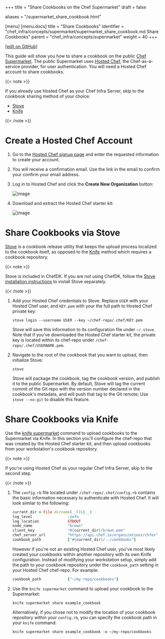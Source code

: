+++
title = "Share Cookbooks on the Chef Supermarket"
draft = false

aliases = "/supermarket_share_cookbook.html"

[menu]
  [menu.docs]
    title = "Share Cookbooks"
    identifier = "chef_infra/concepts/supermarket/supermarket_share_cookbook.md Share Cookbooks"
    parent = "chef_infra/concepts/supermarket"
    weight = 40
+++    

[\[edit on GitHub\]](https://github.com/chef/chef-web-docs/blob/master/content/supermarket_share_cookbook.md)

This guide will show you how to share a cookbook on the public [Chef
Supermarket](https://supermarket.chef.io/). The public Supermarket uses
[Hosted Chef](https://manage.chef.io), the Chef-as-a-service provider,
for user authentication. You will need a Hosted Chef account to share
cookbooks.

{{< note >}}

If you already use Hosted Chef as your Chef Infra Server, skip to the
cookbook sharing method of your choice:

-   [Stove](/supermarket_share_cookbook.html#share-cookbooks-via-stove)
-   [Knife](/supermarket_share_cookbook.html#share-cookbooks-via-knife)

{{< /note >}}

Create a Hosted Chef Account
============================

1.  Go to the [Hosted Chef signup page](https://manage.chef.io/signup)
    and enter the requested information to create your account.

2.  You will receive a confirmation email. Use the link in the email to
    confirm your confirm your email address.

3.  Log in to Hosted Chef and click the **Create New Organization**
    button:

    ![image](/images/hosted_chef_welcome.png)

4.  Download and extract the Hosted Chef starter kit:

    ![image](/images/download_starter_kit.png)

Share Cookbooks via Stove
=========================

[Stove](https://github.com/sethvargo/stove) is a cookbook release
utility that keeps the upload process localized to the cookbook itself,
as opposed to the
[Knife](/supermarket_share_cookbook.html#share-cookbooks-via-knife)
method which requires a cookbook repository.

{{< note >}}

Stove is included in ChefDK. If you are not using ChefDK, follow the
[Stove installation
instructions](https://github.com/sethvargo/stove#installation) to
install Stove separately.

{{< /note >}}

1.  Add your Hosted Chef credentials to Stove. Replace `USER` with your
    Hosted Chef user, and `KEY.pem` with your the full path to Hosted
    Chef private key:

    ``` none
    stove login --username USER --key ~/chef-repo/.chef/KEY.pem
    ```

    Stove will save this information to its configuration file under
    `~/.stove`. Note that if you've downloaded the Hosted Chef starter
    kit, the private key is located within its chef-repo under
    `/chef-repo/.chef/USERNAME.pem`.

2.  Navigate to the root of the cookbook that you want to upload, then
    initialize Stove:

    ``` none
    stove
    ```

    Stove will package the cookbook, tag the cookbook version, and
    publish it to the public Supermarket. By default, Stove will tag the
    current commit of the Git repo with the version number declared in
    the cookbook's metadata, and will push that tag to the Git remote;
    Use `stove --no-git` to disable this feature.

Share Cookbooks via Knife
=========================

Use the [knife supermarket](/knife_supermarket/) command to upload
cookbooks to the Supermarket via Knife. In this section you'll configure
the chef-repo that was created by the Hosted Chef starter kit, and then
upload cookbooks from your workstation's cookbook repository.

{{< note >}}

If you're using Hosted Chef as your regular Chef Infra Server, skip to
the second step.

{{< /note >}}

1.  The `config.rb` file located under `/chef-repo/.chef/config.rb`
    contains the basic information necessary to authenticate with Hosted
    Chef. It will look similar to the following:

    ``` ruby
    current_dir = File.dirname(__FILE__)
    log_level                :info
    log_location             STDOUT
    node_name                "brewn"
    client_key               "#{current_dir}/brewn.pem"
    chef_server_url          "https://api.chef.io/organizations/chfex"
    cookbook_path            ["#{current_dir}/../cookbooks"]
    ```

    However if you're not an existing Hosted Chef user, you've most
    likely created your cookbooks within another repository with its own
    Knife configuration. Instead of modifying your workstation setup,
    simply add the path to your cookbook repository under the
    `cookbook_path` setting in your Hosted Chef chef-repo. For example:

    ``` ruby
    cookbook_path            ["~/my-repo/cookbooks"]
    ```

2.  Use the `knife supermarket` command to upload your cookbook to the
    Supermarket:

    ``` none
    knife supermarket share example_cookbook
    ```

    Alternatively, if you chose not to modify the location of your
    cookbook repository within your `config.rb`, you can specify the
    cookbook path in your `knife` command:

    ``` none
    knife supermarket share example_cookbook -o ~/my-repo/cookbooks
    ```
